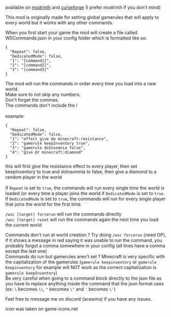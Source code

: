 available on [modrinth](https://modrinth.com/mod/world-start-commands-and-global-gamerules) and [curseforge](https://www.curseforge.com/minecraft/mc-mods/world-start-commands-and-global-gamerules) (I prefer modrinth if you don't mind)

This mod is originally made for setting global gamerules that will apply to every world but it works with any other commands.

When you first start your game the mod will create a file called WSCommands.json in your config folder which is formatted like so:  

```
{
  "Repeat": false,
  "DedicatedMode": false,
  "1": "[command1]",
  "2": "[command2]",
  "3": "[command3]"
}
```
The mod will run the commands in order every time you load into a new world.  
Make sure to not skip any numbers.  
Don't forget the commas.  
The commands don't include the /  
\
example:


```
{
  "Repeat": false,
  "DedicatedMode": false,
  "1": "effect give @a minecraft:resistance",
  "2": "gamerule keepInventory true",
  "3": "gamerule doInsomnia false",
  "4": "give @r minecraft:diamond"
}
```
this will first give the resistance effect to every player, then set keepInventory to true and doInsomnia to false, then give a diamond to a random player in the world  
\
If `Repeat` is set to `true`, the commands will run every single time the world is loaded (or every time a player joins the world if `DedicatedMode` is set to `true`.  
If `DedicatedMode` is set to `true`, the commands will run for every single player that joins the world for the first time.

`/wsc [target] forcerun` will run the commands directly  
`/wsc [target] reset` will run the commands again the next time you load the current world  

Commands don't run at world creation ? Try doing `/wsc forcerun` (need OP), if it shows a message in red saying it was unable to run the command, you probably forgot a comma somewhere in your config (all lines have a comma except the last one)  
Commands do run but gamerules aren't set ? Minecraft is very specific with the capitalization of the gamerules (`gamerule keepinventory` or `gamerule Keepinventory` for example will NOT work as the correct capitalization is `gamerule keepInventory`)  
Be very careful when going to a command block directly to the json file as you have to replace anything inside the command that the json format uses (ex: `\` becomes `\\`, `"` becomes `\"` and `'` becomes `\'`)  

Feel free to message me on discord (acewins) if you have any issues.  

icon was taken on game-icons.net
